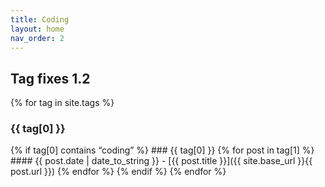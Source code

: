 ```yaml
---
title: Coding
layout: home
nav_order: 2
---
```


## Tag fixes 1.2

{% for tag in site.tags %}
  ### {{ tag[0] }}
  {% if tag[0] contains “coding” %}
    ### {{ tag[0] }}
    {% for post in tag[1] %}
      #### {{ post.date | date_to_string }} - [{{ post.title }}]({{ site.base_url }}{{ post.url }})
    {% endfor %}
  {% endif %} 
{% endfor %}